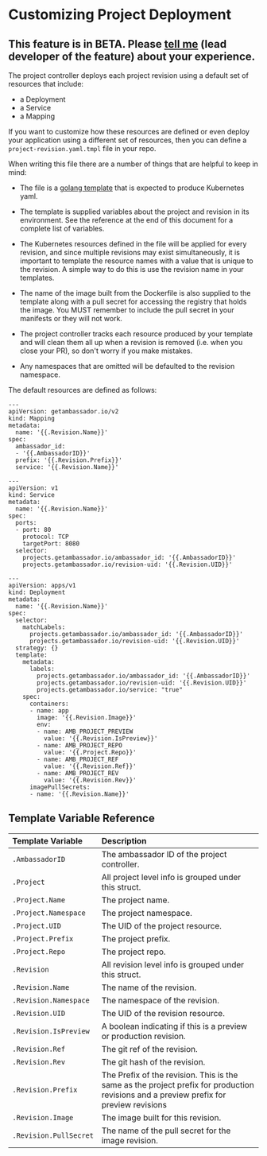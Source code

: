 # Customizing Project Deployment

## This feature is in BETA. Please [tell me](mailto:rhs@datawire.io?subject=Project%20CRD%20UX%20Feedback) (lead developer of the feature) about your experience.

The project controller deploys each project revision using a default set of resources that include:

 - a Deployment
 - a Service
 - a Mapping

If you want to customize how these resources are defined or even deploy your application using a different set of resources, then you can define a `project-revision.yaml.tmpl` file in your repo.

When writing this file there are a number of things that are helpful to keep in mind:

- The file is a [golang template](https://golang.org/pkg/text/template/) that is expected to produce Kubernetes yaml.

- The template is supplied variables about the project and revision in its environment. See the reference at the end of this document for a complete list of variables.

- The Kubernetes resources defined in the file will be applied for every revision, and since multiple revisions may exist simultaneously, it is important to template the resource names with a value that is unique to the revision. A simple way to do this is use the revision name in your templates.

- The name of the image built from the Dockerfile is also supplied to the template along with a pull secret for accessing the registry that holds the image. You MUST remember to include the pull secret in your manifests or they will not work.

- The project controller tracks each resource produced by your template and will clean them all up when a revision is removed (i.e. when you close your PR), so don't worry if you make mistakes.

- Any namespaces that are omitted will be defaulted to the revision namespace.

The default resources are defined as follows:

```
---
apiVersion: getambassador.io/v2
kind: Mapping
metadata:
  name: '{{.Revision.Name}}'
spec:
  ambassador_id:
  - '{{.AmbassadorID}}'
  prefix: '{{.Revision.Prefix}}'
  service: '{{.Revision.Name}}'

---
apiVersion: v1
kind: Service
metadata:
  name: '{{.Revision.Name}}'
spec:
  ports:
  - port: 80
    protocol: TCP
    targetPort: 8080
  selector:
    projects.getambassador.io/ambassador_id: '{{.AmbassadorID}}'
    projects.getambassador.io/revision-uid: '{{.Revision.UID}}'

---
apiVersion: apps/v1
kind: Deployment
metadata:
  name: '{{.Revision.Name}}'
spec:
  selector:
    matchLabels:
      projects.getambassador.io/ambassador_id: '{{.AmbassadorID}}'
      projects.getambassador.io/revision-uid: '{{.Revision.UID}}'
  strategy: {}
  template:
    metadata:
      labels:
        projects.getambassador.io/ambassador_id: '{{.AmbassadorID}}'
        projects.getambassador.io/revision-uid: '{{.Revision.UID}}'
        projects.getambassador.io/service: "true"
    spec:
      containers:
      - name: app
        image: '{{.Revision.Image}}'
        env:
        - name: AMB_PROJECT_PREVIEW
          value: '{{.Revision.IsPreview}}'
        - name: AMB_PROJECT_REPO
          value: '{{.Project.Repo}}'
        - name: AMB_PROJECT_REF
          value: '{{.Revision.Ref}}'
        - name: AMB_PROJECT_REV
          value: '{{.Revision.Rev}}'
      imagePullSecrets:
      - name: '{{.Revision.Name}}'
```

## Template Variable Reference

| Template Variable         | Description               |
| :------------------------ | :------------------------ |
| `.AmbassadorID`           | The ambassador ID of the project controller. |
| `.Project`                | All project level info is grouped under this struct. |
| `.Project.Name`           | The project name. |
| `.Project.Namespace`      | The project namespace. |
| `.Project.UID`            | The UID of the project resource. |
| `.Project.Prefix`         | The project prefix. |
| `.Project.Repo`           | The project repo. |
| `.Revision`               | All revision level info is grouped under this struct. |
| `.Revision.Name`          | The name of the revision. |
| `.Revision.Namespace`     | The namespace of the revision. |
| `.Revision.UID`           | The UID of the revision resource. |
| `.Revision.IsPreview`     | A boolean indicating if this is a preview or production revision. |
| `.Revision.Ref`           | The git ref of the revision. |
| `.Revision.Rev`           | The git hash of the revision. |
| `.Revision.Prefix`        | The Prefix of the revision. This is the same as the project prefix for production revisions and a preview prefix for preview revisions |
| `.Revision.Image`         | The image built for this revision. |
| `.Revision.PullSecret`    | The name of the pull secret for the image revision. |
